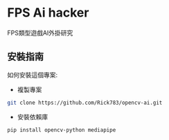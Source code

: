 # FPS Ai hacker
FPS類型遊戲AI外掛研究

## 安裝指南

如何安裝這個專案:
- 複製專案
```bash
git clone https://github.com/Rick783/opencv-ai.git
```
- 安裝依賴庫
```bash
pip install opencv-python mediapipe
```